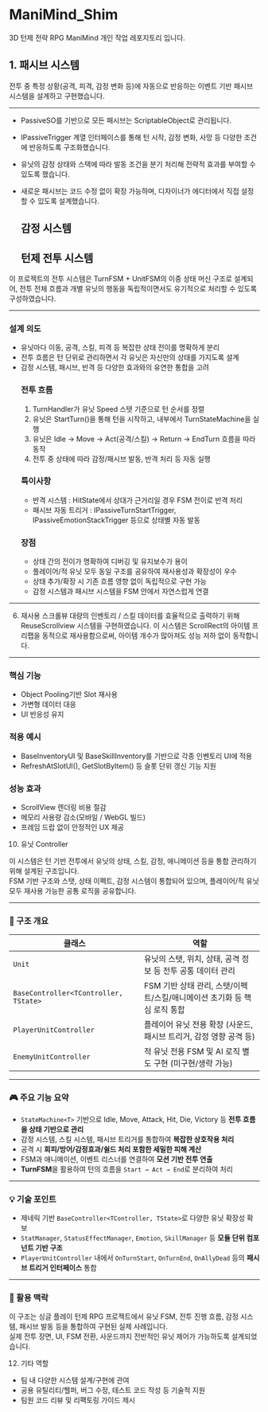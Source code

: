 # ManiMind_Shim
3D 턴제 전략 RPG ManiMind 개인 작업 레포지토리 입니다.


## 1. 패시브 시스템

전투 중 특정 상황(공격, 피격, 감정 변화 등)에 자동으로 반응하는 이벤트 기반 패시브 시스템을 설계하고 구현했습니다.


---
- PassiveSO를 기반으로 모든 패시브는 ScriptableObject로 관리됩니다.
- IPassiveTrigger 계열 인터페이스를 통해 턴 시작, 감정 변화, 사망 등 다양한 조건에 반응하도록 구조화했습니다.
- 유닛의 감정 상태와 스택에 따라 발동 조건을 분기 처리해 전략적 효과를 부여할 수 있도록 했습니다.
- 새로운 패시브는 코드 수정 없이 확장 가능하며, 디자이너가 에디터에서 직접 설정할 수 있도록 설계했습니다.
 
   ## 감정 시스템
  
   ## 턴제 전투 시스템
  
이 프로젝트의 전투 시스템은 TurnFSM + UnitFSM의 이중 상태 머신 구조로 설계되어,
전투 전체 흐름과 개별 유닛의 행동을 독립적이면서도 유기적으로 처리할 수 있도록 구성하였습니다.

---

  ### 설계 의도
- 유닛마다 이동, 공격, 스킬, 피격 등 복잡한 상태 전이를 명확하게 분리
- 전투 흐름은 턴 단위로 관리하면서 각 유닛은 자신만의 상태를 가지도록 설계
- 감정 시스템, 패시브, 반격 등 다양한 효과와의 유연한 통합을 고려
  ### 전투 흐름
  1. TurnHandler가 유닛 Speed 스탯 기준으로 턴 순서를 정렬
  2. 유닛은 StartTurn()을 통해 턴을 시작하고, 내부에서 TurnStateMachine을 실행
  3. 유닛은 Idle → Move → Act(공격/스킬) → Return → EndTurn 흐름을 따라 동작
  4. 전투 중 상태에 따라 감정/패시브 발동, 반격 처리 등 자동 실행
  ### 특이사항
  - 반격 시스템 : HitState에서 상대가 근거리일 경우 FSM 전이로 반격 처리
  - 패시브 자동 트리거 : IPassiveTurnStartTrigger, IPassiveEmotionStackTrigger 등으로 상태별 자동 발동
  ### 장점
  - 상태 간의 전이가 명확하여 디버깅 및 유지보수가 용이
  - 플레이어/적 유닛 모두 동일 구조를 공유하여 재사용성과 확장성이 우수
  - 상태 추가/확장 시 기존 흐름 영향 없이 독립적으로 구현 가능
  - 감정 시스템과 패시브 시스템을 FSM 안에서 자연스럽게 연결
---

6. 재사용 스크롤뷰
대량의 인벤토리 / 스킬 데이터를 효율적으로 출력하기 위해 ReuseScrollview 시스템을 구현하였습니다.
이 시스템은 ScrollRect의 아이템 프리팹을 동적으로 재사용함으로써, 아이템 개수가 많아져도 성능 저하 없이 동작합니다.
---
  ### 핵심 기능
  - Object Pooling기반 Slot 재사용
  - 가변형 데이터 대응
  - UI 반응성 유지

  ### 적용 예시
  - BaseInventoryUI 및 BaseSkillInventory를 기반으로 각종 인벤토리 UI에 적용
  - RefreshAtSlotUI(), GetSlotByItem() 등 슬롯 단위 갱신 기능 지원
  ### 성능 효과
  - ScrollView 렌더링 비용 절감
  - 메모리 사용량 감소(모바일 / WebGL 빌드)
  - 프레임 드랍 없이 안정적인 UX 제공
 
10. 유닛 Controller

이 시스템은 턴 기반 전투에서 유닛의 상태, 스킬, 감정, 애니메이션 등을 통합 관리하기 위해 설계된 구조입니다.  
FSM 기반 구조와 스탯, 상태 이펙트, 감정 시스템이 통합되어 있으며, 플레이어/적 유닛 모두 재사용 가능한 공통 로직을 공유합니다.

---

### 🔧 구조 개요

| 클래스 | 역할 |
|--------|------|
| `Unit` | 유닛의 스탯, 위치, 상태, 공격 정보 등 전투 공통 데이터 관리 |
| `BaseController<TController, TState>` | FSM 기반 상태 관리, 스탯/이펙트/스킬/애니메이션 초기화 등 핵심 로직 통합 |
| `PlayerUnitController` | 플레이어 유닛 전용 확장 (사운드, 패시브 트리거, 감정 영향 공격 등) |
| `EnemyUnitController` | 적 유닛 전용 FSM 및 AI 로직 별도 구현 (미구현/생략 가능) |

---

### 🎮 주요 기능 요약

- `StateMachine<T>` 기반으로 Idle, Move, Attack, Hit, Die, Victory 등 **전투 흐름을 상태 기반으로 관리**
- 감정 시스템, 스킬 시스템, 패시브 트리거를 통합하여 **복잡한 상호작용 처리**
- 공격 시 **회피/방어/감정효과/쉴드 처리 포함한 세밀한 피해 계산**
- FSM과 애니메이션, 이벤트 리스너를 연결하여 **모션 기반 전투 연출**
- **TurnFSM**을 활용하여 턴의 흐름을 `Start → Act → End`로 분리하여 처리

---

### 💡 기술 포인트

- 제네릭 기반 `BaseController<TController, TState>`로 다양한 유닛 확장성 확보
- `StatManager`, `StatusEffectManager`, `Emotion`, `SkillManager` 등 **모듈 단위 컴포넌트 기반 구조**
- `PlayerUnitController` 내에서 `OnTurnStart`, `OnTurnEnd`, `OnAllyDead` 등의 **패시브 트리거 인터페이스** 통합

---

### 📌 활용 맥락

이 구조는 싱글 플레이 턴제 RPG 프로젝트에서 유닛 FSM, 전투 진행 흐름, 감정 시스템, 패시브 발동 등을 통합하여 구현된 실제 사례입니다.  
실제 전투 장면, UI, FSM 전환, 사운드까지 전반적인 유닛 제어가 가능하도록 설계되었습니다.

12. 기타 역할  
- 팀 내 다양한 시스템 설계/구현에 관여  
- 공용 유틸리티/헬퍼, 버그 수정, 테스트 코드 작성 등 기술적 지원
- 팀원 코드 리뷰 및 리팩토링 가이드 제시
